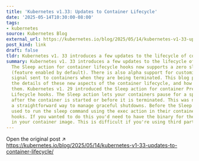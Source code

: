 ```yaml
---
title: 'Kubernetes v1.33: Updates to Container Lifecycle'
date: '2025-05-14T10:30:00-08:00'
tags:
- kubernetes
source: Kubernetes Blog
external_url: https://kubernetes.io/blog/2025/05/14/kubernetes-v1-33-updates-to-container-lifecycle/
post_kind: link
draft: false
tldr: Kubernetes v1. 33 introduces a few updates to the lifecycle of containers.
summary: Kubernetes v1. 33 introduces a few updates to the lifecycle of containers.
  The Sleep action for container lifecycle hooks now supports a zero sleep duration
  (feature enabled by default). There is also alpha support for customizing the stop
  signal sent to containers when they are being terminated. This blog post goes into
  the details of these new aspects of the container lifecycle, and how you can use
  them. Kubernetes v1. 29 introduced the Sleep action for container PreStop and PostStart
  Lifecycle hooks. The Sleep action lets your containers pause for a specified duration
  after the container is started or before it is terminated. This was needed to provide
  a straightforward way to manage graceful shutdowns. Before the Sleep action, folks
  used to run the sleep command using the exec action in their container lifecycle
  hooks. If you wanted to do this you'd need to have the binary for the sleep command
  in your container image. This is difficult if you're using third party images.
---
```

Open the original post ↗ https://kubernetes.io/blog/2025/05/14/kubernetes-v1-33-updates-to-container-lifecycle/
